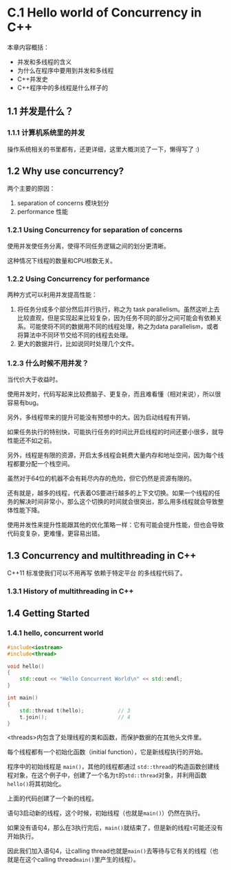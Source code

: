 # C.1 Hello world of Concurrency in C++

本章内容概括：

+ 并发和多线程的含义
+ 为什么在程序中要用到并发和多线程
+ C++并发史
+ C++程序中的多线程是什么样子的



## 1.1 并发是什么？

### 1.1.1 计算机系统里的并发

操作系统相关的书里都有，还更详细，这里大概浏览了一下，懒得写了 :)





## 1.2 Why use concurrency?

两个主要的原因：

1. separation of concerns 模块划分
2. performance 性能



### 1.2.1 Using Concurrency for separation of concerns

使用并发使任务分离，使得不同任务逻辑之间的划分更清晰。

这种情况下线程的数量和CPU核数无关。



### 1.2.2 Using Concurrency for performance

两种方式可以利用并发提高性能：

1. 将任务分成多个部分然后并行执行，称之为 task parallelism。虽然这听上去比较直观，但是实现起来比较复杂，因为任务不同的部分之间可能会有依赖关系。可能使将不同的数据用不同的线程处理，称之为data parallelism，或者将算法中不同环节交给不同的线程去处理。
2. 更大的数据并行，比如说同时处理几个文件。

### 1.2.3 什么时候不用并发？

当代价大于收益时。

使用并发时，代码写起来比较费脑子、更复杂，而且难看懂（相对来说），所以很容易有bug。

另外，多线程带来的提升可能没有预想中的大。因为启动线程有开销，

如果任务执行的特别快，可能执行任务的时间比开启线程的时间还要小很多，就导性能还不如之前。

另外，线程是有限的资源，开启太多线程会耗费大量内存和地址空间，因为每个线程都要分配一个栈空间。

虽然对于64位的机器不会有耗尽内存的危险，但它仍然是资源有限的。

还有就是，越多的线程，代表着OS要进行越多的上下文切换。如果一个线程的任务的解决时间非常小，那么这个切换的时间就会很突出，那么用多线程就会导致整体性能下降。

使用并发性来提升性能跟其他的优化策略一样：它有可能会提升性能，但也会导致代码变复杂，更难懂，更容易出错。





## 1.3 Concurrency and multithreading in C++

C++11 标准使我们可以不用再写 依赖于特定平台 的多线程代码了。

### 1.3.1 History of multithreading in C++





## 1.4 Getting Started

### 1.4.1 hello, concurrent world

```c++
#include<iostream>
#include<thread>

void hello()
{
	std::cout << "Hello Concurrent World\n" << std::endl;
}

int main()
{
	std::thread t(hello);			// 3
	t.join();						// 4
}
```

\<threads>内包含了处理线程的类和函数，而保护数据的在其他头文件里。

每个线程都有一个初始化函数（initial function），它是新线程执行的开始。

程序中的初始线程是 `main()`，其他的线程都通过 `std::thread`的构造函数创建线程对象，在这个例子中，创建了一个名为`t`的`std::thread`对象，并利用函数`hello()`将其初始化。

上面的代码创建了一个新的线程。

语句3启动新的线程，这个时候，初始线程（也就是`main()`）仍然在执行。

如果没有语句4，那么在3执行完后，`main()`就结束了，但是新的线程`t`可能还没有开始执行。

因此我们加入语句4，让calling thread也就是`main()`去等待与它有关的线程（也就是在这个calling thread`main()`里产生的线程）。